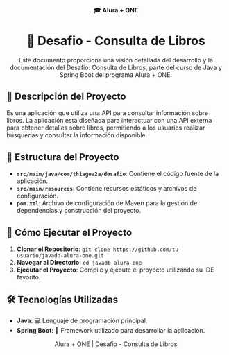 <h4 align="center">
  🎓 Alura + ONE
</h4>

<h1 align="center">
  📖 Desafio - Consulta de Libros
</h1>

<p align="center">
  Este documento proporciona una visión detallada del desarrollo y la documentación del Desafio: Consulta de Libros, parte del curso de Java y Spring Boot del programa Alura + ONE.
</p>

## 📝 Descripción del Proyecto

Es una aplicación que utiliza una API para consultar información sobre libros. La aplicación está diseñada para interactuar con una API externa para obtener detalles sobre libros, permitiendo a los usuarios realizar búsquedas y consultar la información disponible.

## 📁 Estructura del Proyecto

- **`src/main/java/com/thiagov2a/desafio`**: Contiene el código fuente de la aplicación.
- **`src/main/resources`**: Contiene recursos estáticos y archivos de configuración.
- **`pom.xml`**: Archivo de configuración de Maven para la gestión de dependencias y construcción del proyecto.

## 🚀 Cómo Ejecutar el Proyecto

1. **Clonar el Repositorio**: `git clone https://github.com/tu-usuario/javadb-alura-one.git`
2. **Navegar al Directorio**: `cd javadb-alura-one`
3. **Ejecutar el Proyecto**: Compile y ejecute el proyecto utilizando su IDE favorito.

## 🛠 Tecnologías Utilizadas

- **Java**: 💻 Lenguaje de programación principal.
- **Spring Boot**: 🚀 Framework utilizado para desarrollar la aplicación.

<p align="center">
  Alura + ONE | Desafio - Consulta de Libros
</p>
